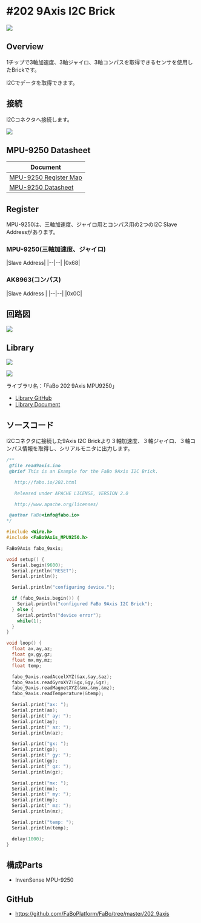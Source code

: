 # #202 9Axis I2C Brick

![](../img/200_i2c/product/202.jpg)
<!--COLORME-->

## Overview
1チップで3軸加速度、3軸ジャイロ、3軸コンパスを取得できるセンサを使用したBrickです。

I2Cでデータを取得できます。

## 接続
I2Cコネクタへ接続します。

![](../img/200_i2c/connect/202_new_with_arduino.jpg)


## MPU-9250 Datasheet
| Document |
| -- |
| [MPU-9250 Register Map](http://43zrtwysvxb2gf29r5o0athu.wpengine.netdna-cdn.com/wp-content/uploads/2015/02/MPU-9250-Register-Map.pdf) |
| [MPU-9250 Datasheet](http://43zrtwysvxb2gf29r5o0athu.wpengine.netdna-cdn.com/wp-content/uploads/2015/02/MPU-9250-Datasheet.pdf) |

## Register
MPU-9250は、三軸加速度、ジャイロ用とコンパス用の2つのI2C Slave Addressがあります。

### MPU-9250(三軸加速度、ジャイロ)
|Slave Address|
|--|--|
|0x68|

### AK8963(コンパス)
|Slave Address |
|--|--|
|0x0C|

## 回路図
![](../img/200_i2c/schematic/202_9axis.png)

## Library


![](../img/common/install_lib.png)

![](../img/200_i2c/docs/202_9axis_docs_001.png)

  ライブラリ名：「FaBo 202 9Axis MPU9250」

- [Library GitHub](https://github.com/FaBoPlatform/FaBo9AXIS-MPU9250-Library)
- [Library Document](http://fabo.io/doxygen/FaBo9AXIS-MPU9250-Library/)

## ソースコード
I2Cコネクタに接続した9Axis I2C Brickより３軸加速度、３軸ジャイロ、３軸コンパス情報を取得し、シリアルモニタに出力します。

```c
/**
 @file read9axis.ino
 @brief This is an Example for the FaBo 9Axis I2C Brick.

   http://fabo.io/202.html

   Released under APACHE LICENSE, VERSION 2.0

   http://www.apache.org/licenses/

 @author FaBo<info@fabo.io>
*/

#include <Wire.h>
#include <FaBo9Axis_MPU9250.h>

FaBo9Axis fabo_9axis;

void setup() {
  Serial.begin(9600);
  Serial.println("RESET");
  Serial.println();

  Serial.println("configuring device.");

  if (fabo_9axis.begin()) {
    Serial.println("configured FaBo 9Axis I2C Brick");
  } else {
    Serial.println("device error");
    while(1);
  }
}

void loop() {
  float ax,ay,az;
  float gx,gy,gz;
  float mx,my,mz;
  float temp;

  fabo_9axis.readAccelXYZ(&ax,&ay,&az);
  fabo_9axis.readGyroXYZ(&gx,&gy,&gz);
  fabo_9axis.readMagnetXYZ(&mx,&my,&mz);
  fabo_9axis.readTemperature(&temp);

  Serial.print("ax: ");
  Serial.print(ax);
  Serial.print(" ay: ");
  Serial.print(ay);
  Serial.print(" az: ");
  Serial.println(az);

  Serial.print("gx: ");
  Serial.print(gx);
  Serial.print(" gy: ");
  Serial.print(gy);
  Serial.print(" gz: ");
  Serial.println(gz);

  Serial.print("mx: ");
  Serial.print(mx);
  Serial.print(" my: ");
  Serial.print(my);
  Serial.print(" mz: ");
  Serial.println(mz);

  Serial.print("temp: ");
  Serial.println(temp);

  delay(1000);
}
```

## 構成Parts
- InvenSense MPU-9250

## GitHub
- https://github.com/FaBoPlatform/FaBo/tree/master/202_9axis
